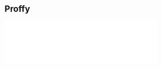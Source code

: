# Proffy

![Proffy](https://raw.githubusercontent.com/YagoYJ/Proffy/53c69c7072319a4e2c407449565aa690838b540a/web/src/assets/images/logo.svg)
